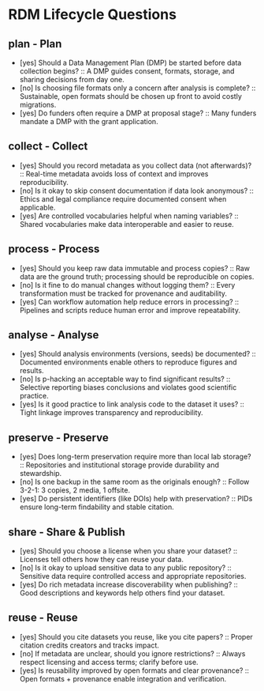 # RDM Lifecycle Questions

## plan - Plan
- [yes] Should a Data Management Plan (DMP) be started before data collection begins? :: A DMP guides consent, formats, storage, and sharing decisions from day one.
- [no] Is choosing file formats only a concern after analysis is complete? :: Sustainable, open formats should be chosen up front to avoid costly migrations.
- [yes] Do funders often require a DMP at proposal stage? :: Many funders mandate a DMP with the grant application.

## collect - Collect
- [yes] Should you record metadata as you collect data (not afterwards)? :: Real-time metadata avoids loss of context and improves reproducibility.
- [no] Is it okay to skip consent documentation if data look anonymous? :: Ethics and legal compliance require documented consent when applicable.
- [yes] Are controlled vocabularies helpful when naming variables? :: Shared vocabularies make data interoperable and easier to reuse.

## process - Process
- [yes] Should you keep raw data immutable and process copies? :: Raw data are the ground truth; processing should be reproducible on copies.
- [no] Is it fine to do manual changes without logging them? :: Every transformation must be tracked for provenance and auditability.
- [yes] Can workflow automation help reduce errors in processing? :: Pipelines and scripts reduce human error and improve repeatability.

## analyse - Analyse
- [yes] Should analysis environments (versions, seeds) be documented? :: Documented environments enable others to reproduce figures and results.
- [no] Is p-hacking an acceptable way to find significant results? :: Selective reporting biases conclusions and violates good scientific practice.
- [yes] Is it good practice to link analysis code to the dataset it uses? :: Tight linkage improves transparency and reproducibility.

## preserve - Preserve
- [yes] Does long-term preservation require more than local lab storage? :: Repositories and institutional storage provide durability and stewardship.
- [no] Is one backup in the same room as the originals enough? :: Follow 3-2-1: 3 copies, 2 media, 1 offsite.
- [yes] Do persistent identifiers (like DOIs) help with preservation? :: PIDs ensure long-term findability and stable citation.

## share - Share & Publish
- [yes] Should you choose a license when you share your dataset? :: Licenses tell others how they can reuse your data.
- [no] Is it okay to upload sensitive data to any public repository? :: Sensitive data require controlled access and appropriate repositories.
- [yes] Do rich metadata increase discoverability when publishing? :: Good descriptions and keywords help others find your dataset.

## reuse - Reuse
- [yes] Should you cite datasets you reuse, like you cite papers? :: Proper citation credits creators and tracks impact.
- [no] If metadata are unclear, should you ignore restrictions? :: Always respect licensing and access terms; clarify before use.
- [yes] Is reusability improved by open formats and clear provenance? :: Open formats + provenance enable integration and verification.
